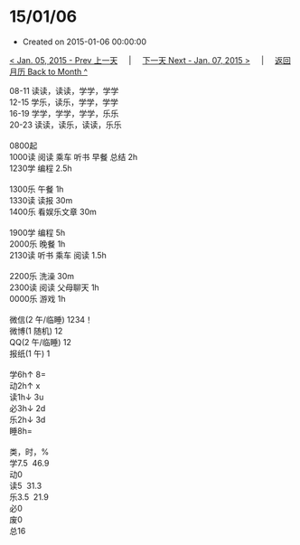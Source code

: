 # 15/01/06

- Created on 2015-01-06 00:00:00

[< Jan. 05, 2015 - Prev 上一天](/lifelogs/2015/01/d05.md) &nbsp; &nbsp; | &nbsp; &nbsp; [下一天 Next - Jan. 07, 2015 >](/lifelogs/2015/01/d07.md) &nbsp; &nbsp; |  &nbsp; &nbsp; [返回月历 Back to Month ^](/lifelogs/2015/01/index.md)
<br/><div>08-11 读读，读读，学学，学学<br/>12-15 学乐，读乐，学学，学学<br/>16-19 学学，学学，学学，乐乐<br/>20-23 读读，读乐，读读，乐乐<div><br/></div>0800起<br/>1000读 阅读 乘车 听书 早餐 总结 2h<br/>1230学 编程 2.5h<div><br/></div>1300乐 午餐 1h<br/>1330读 读报 30m</div><div>1400乐 看娱乐文章 30m<br/><br/></div><div>1900学 编程 5h</div><div>2000乐 晚餐 1h</div><div>2130读 听书 乘车 阅读 1.5h</div><div><br/></div><div>2200乐 洗澡 30m</div><div>2300读 阅读 父母聊天 1h</div><div><div>0000乐 游戏 1h</div><div><br/></div><div>微信(2 午/临睡) 1234！</div>微博(1 随机) 12<br/>QQ(2 午/临睡) 12<br/>报纸(1 午) 1<div><br/></div>学6h↑ 8=<br/>动2h↑ x<br/>读1h↓ 3u<br/>必3h↓ 2d<br/>乐2h↓ 3d<br/>睡8h=<div><br/></div>类，时，%<br/>学7.5  46.9<br/>动0<br/>读5  31.3<br/>乐3.5  21.9<br/>必0<br/>废0<br/>总16</div>
